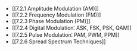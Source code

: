 

- [[7.2.1 Amplitude Modulation (AM)]]
- [[7.2.2 Frequency Modulation (FM)]]
- [[7.2.3 Phase Modulation (PM)]]
- [[7.2.4 Digital Modulation⁚ ASK, FSK, PSK, QAM]]
- [[7.2.5 Pulse Modulation⁚ PAM, PWM, PPM]]
- [[7.2.6 Spread Spectrum Techniques]]
